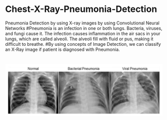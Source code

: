 # Chest-X-Ray-Pneumonia-Detection
Pneumonia Detection by using X-ray images by using Convolutional Neural Networks
#Pneumonia is an infection in one or both lungs. Bacteria, viruses, and fungi cause it. The infection causes inflammation in the air sacs in your lungs, which are called alveoli. The alveoli fill with fluid or pus, making it difficult to breathe. 
#By using concepts of Image Detection, we can classify an X-Ray image if patient is diagnosed with Pneumonia. 
#
![](images/Image.png)
